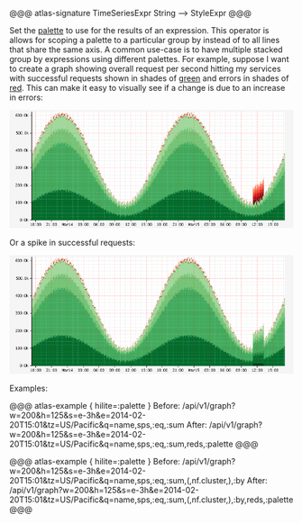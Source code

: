 @@@ atlas-signature
TimeSeriesExpr
String
-->
StyleExpr
@@@

Set the [palette](../../api/graph/color-palettes.md) to use for the results of an expression. This
operator is allows for scoping a palette to a particular group by instead of to
all lines that share the same axis. A common use-case is to have multiple stacked
group by expressions using different palettes. For example, suppose I want to create
a graph showing overall request per second hitting my services with successful requests
shown in shades of [green](../../api/graph/color-palettes.md#greens) and errors in shades of
[red](../../api/graph/color-palettes.md#reds). This can make it easy to visually see if a change is
due to an increase in errors:

![Spike in Errors](../../images/palette-errors.png)

Or a spike in successful requests:

![Spike in Success](../../images/palette-success.png)

Examples:

@@@ atlas-example { hilite=:palette }
Before: /api/v1/graph?w=200&h=125&s=e-3h&e=2014-02-20T15:01&tz=US/Pacific&q=name,sps,:eq,:sum
After: /api/v1/graph?w=200&h=125&s=e-3h&e=2014-02-20T15:01&tz=US/Pacific&q=name,sps,:eq,:sum,reds,:palette
@@@

@@@ atlas-example { hilite=:palette }
Before: /api/v1/graph?w=200&h=125&s=e-3h&e=2014-02-20T15:01&tz=US/Pacific&q=name,sps,:eq,:sum,(,nf.cluster,),:by
After: /api/v1/graph?w=200&h=125&s=e-3h&e=2014-02-20T15:01&tz=US/Pacific&q=name,sps,:eq,:sum,(,nf.cluster,),:by,reds,:palette
@@@
